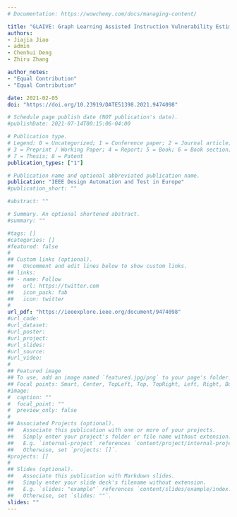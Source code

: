 ```yaml
---
# Documentation: https://wowchemy.com/docs/managing-content/

title: "GLAIVE: Graph Learning Assisted Instruction Vulnerability Estimation"
authors:
- Jiajia Jiao
- admin
- Chenhui Deng
- Zhiru Zhang

author_notes:
- "Equal Contribution"
- "Equal Contribution"

date: 2021-02-05
doi: "https://doi.org/10.23919/DATE51398.2021.9474098"

# Schedule page publish date (NOT publication's date).
#publishDate: 2021-07-14T00:15:06-04:00

# Publication type.
# Legend: 0 = Uncategorized; 1 = Conference paper; 2 = Journal article;
# 3 = Preprint / Working Paper; 4 = Report; 5 = Book; 6 = Book section;
# 7 = Thesis; 8 = Patent
publication_types: ["1"]

# Publication name and optional abbreviated publication name.
publication: "IEEE Design Automation and Test in Europe"
#publication_short: ""

#abstract: ""

# Summary. An optional shortened abstract.
#summary: ""

#tags: []
#categories: []
#featured: false
#
## Custom links (optional).
##   Uncomment and edit lines below to show custom links.
## links:
## - name: Follow
##   url: https://twitter.com
##   icon_pack: fab
##   icon: twitter
#
url_pdf: "https://ieeexplore.ieee.org/document/9474098"
#url_code:
#url_dataset:
#url_poster:
#url_project:
#url_slides:
#url_source:
#url_video:
#
## Featured image
## To use, add an image named `featured.jpg/png` to your page's folder. 
## Focal points: Smart, Center, TopLeft, Top, TopRight, Left, Right, BottomLeft, Bottom, BottomRight.
#image:
#  caption: ""
#  focal_point: ""
#  preview_only: false
#
## Associated Projects (optional).
##   Associate this publication with one or more of your projects.
##   Simply enter your project's folder or file name without extension.
##   E.g. `internal-project` references `content/project/internal-project/index.md`.
##   Otherwise, set `projects: []`.
#projects: []
#
## Slides (optional).
##   Associate this publication with Markdown slides.
##   Simply enter your slide deck's filename without extension.
##   E.g. `slides: "example"` references `content/slides/example/index.md`.
##   Otherwise, set `slides: ""`.
slides: ""
---
```

